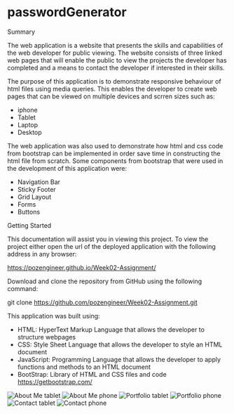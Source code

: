 # passwordGenerator

Summary

The web application is a website that presents the skills and capabilities of the web
developer for public viewing. The website consists of three linked web pages that will
enable the public to view the projects the developer has completed and a means to contact
the developer if interested in their skills.

The purpose of this application is to demonstrate responsive behaviour of html files
using media queries. This enables the developer to create web pages that can be viewed on
multiple devices and scrren sizes such as:
- iphone
- Tablet
- Laptop
- Desktop

The web application was also used to demonstrate how html and css code from bootstrap can
be implemented in order save time in constructing the html file from scratch. Some components
from bootstrap that were used in the development of this application were:
- Navigation Bar
- Sticky Footer
- Grid Layout
- Forms
- Buttons

Getting Started

This documentation will assist you in viewing this project. To view the project either open
the url of the deployed application with the following address in any browser:

https://pozengineer.github.io/Week02-Assignment/

Download and clone the repository from GitHub using the following command:

git clone https://github.com/pozengineer/Week02-Assignment.git

This application was built using:
- HTML: HyperText Markup Language that allows the developer to structure webpages
- CSS: Style Sheet Language that allows the developer to style an HTML document
- JavaScript: Programming Language that allows the developer to apply functions and methods to an HTML document 
- BootStrap: Library of HTML and CSS files and code https://getbootstrap.com/

![About Me tablet](assets/images/aboutMe01.jpg)
![About Me phone](assets/images/aboutMe02.jpg)
![Portfolio tablet](assets/images/portFolio01.jpg)
![Portfolio phone](assets/images/portFolio02.jpg)
![Contact tablet](assets/images/contact01.jpg)
![Contact phone](assets/images/contact02.jpg)




